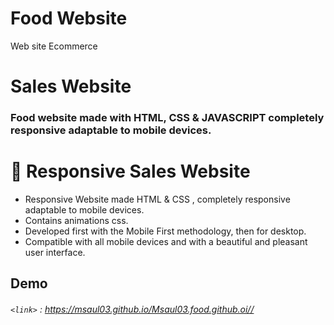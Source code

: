 
# Food Website
Web site Ecommerce
# Sales Website

### Food website made with HTML, CSS & JAVASCRIPT completely responsive adaptable to mobile devices.

# 💼 Responsive Sales Website

- Responsive Website made HTML & CSS , completely responsive adaptable to mobile devices.
- Contains animations css.
- Developed first with the Mobile First methodology, then for desktop.
- Compatible with all mobile devices and with a beautiful and pleasant user interface.

## Demo

###### `<link>` : <https://msaul03.github.io/Msaul03.food.github.oi//>
